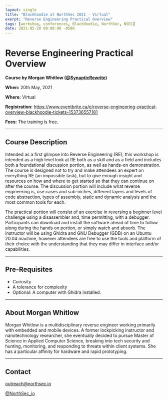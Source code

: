 ```yaml
---
layout: single
title: "Blackhoodie at NorthSec 2021 - Virtual"
exerpt: "Reverse Engineering Practical Overview"
tags: [workshop, conferences, BlackHoodie, NorthSec, NSEC]
date: 2021-05-20 00:00:00 -0500
---
```


# Reverse Engineering Practical Overview

**Course by Morgan Whitlow ([@SynapticRewrite](https://twitter.com/SynapticRewrite))**

**When:** 20th May, 2021

**Where:** Virtual

**Registration:** https://www.eventbrite.ca/e/reverse-engineering-practical-overview-blackhoodie-tickets-153736557181

**Fees:** The training is free.

---

## Course Description

Intended as a first glimpse into Reverse Engineering (RE), this workshop is intended as a high level look at RE both as a skill and as a field and includes both a foundational discussion portion, as well as hands-on demonstration. The course is designed not to try and make attendees an expert on everything RE (an impossible task), but to give enough insight and resources on how and where to get started so that they can continue on after the course. The discussion portion will include what reverse engineering is, use cases and sub-niches, different layers and levels of code abstraction, types of assembly, static and dynamic analysis and the most common tools for each.

The practical portion will consist of an exercise in reversing a beginner level challenge using a disassembler and, time permitting, with a debugger. Participants can download and install the software ahead of time to follow along during the hands on portion, or simply watch and absorb. The instructor will be using Ghidra and GNU Debugger (GDB) on an Ubuntu 20.04 machine, however attendees are free to use the tools and platform of their choice with the understanding that they may differ in interface and/or capabilities.

---

## Pre-Requisites

- Curiosity
- A tolerance for complexity
- Optional: A computer with Ghidra installed.

---

## About Morgan Whitlow

Morgan Whitlow is a multidisciplinary reverse engineer working primarily with embedded and mobile devices. A former lockpicking instructor and nanotechnology researcher, she eventually decided to pursue Master of Science in Applied Computer Science, breaking into tech security and hunting, monitoring, and responding to threats within client systems. She has a particular affinity for hardware and rapid prototyping.

---

## Contact
[outreach@northsec.io](mailto:outreach@northsec.io)

[@NorthSec_io](https://twitter.com/NorthSec_io)